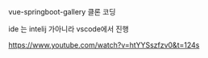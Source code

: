 vue-springboot-gallery 클론 코딩

ide 는 intelij 가아니라 vscode에서 진행

https://www.youtube.com/watch?v=htYYSszfzv0&t=124s

